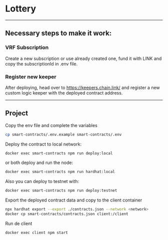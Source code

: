 # Lottery

---
## Necessary steps to make it work:
### VRF Subscription
Create a new subscription or use already created one, fund it with LINK and copy the subscriptionId in .env file.
### Register new keeper
After deploying, head over to https://keepers.chain.link/ and register a new custom logic keeper with the deployed contract address.

---

## Project
Copy the env file and complete the variables
```bash
cp smart-contracts/.env.example smart-contracts/.env
```

Deploy the contract to local network:
```bash
docker exec smart-contracts npm run deploy:local
```
or both deploy and run the node:
```bash
docker exec smart-contracts npm run hardhat:local
```

Also you can deploy to testnet with:
```bash
docker exec smart-contracts npm run deploy:testnet
```

Export the deployed contract data and copy to the client container
```bash
npx hardhat export --export ./contracts.json --network <network>
docker cp smart-contracts/contracts.json client:/client
```

Run de client
```bash
docker exec client npm start
```

